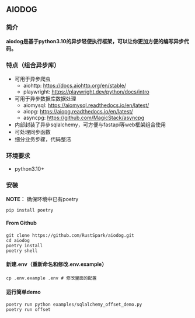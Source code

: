 ## AIODOG
### 简介
**aiodog是基于python3.10的异步轻便执行框架，可以让你更加方便的编写异步代码。**
### 特点（组合异步库）
- 可用于异步爬虫
    - aiohttp: https://docs.aiohttp.org/en/stable/
    - playwright: https://playwright.dev/python/docs/intro
- 可用于异步数据库数据处理
    - aiomysql: https://aiomysql.readthedocs.io/en/latest/
    - aiopg: https://aiopg.readthedocs.io/en/latest/
    - asyncpg: https://github.com/MagicStack/asyncpg
- 内部封装了异步sqlalchemy，可方便与fastapi等web框架组合使用
- 可处理同步函数
- 细分业务步骤，代码整洁
### 环境要求
- python3.10+
### 安装
**NOTE：** 确保环境中已有poetry
```shell
pip install poetry
```
#### From Github
```shell
git clone https://github.com/RustSpark/aiodog.git
cd aiodog
poetry install
poetry shell
```
#### 新建.env（重新命名和修改.env.example）
```shell
cp .env.example .env # 修改里面的配置
```
#### 运行简单demo
```shell
poetry run python examples/sqlalchemy_offset_demo.py
poetry run offset
```